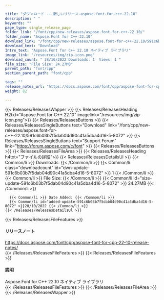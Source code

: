 ```yaml
---

title: "ダウンロード ---新しいリリース-aspose.font-for-c++-22.10"
description: " "
keywords: ""
page_type: single_release_page
folder_link: "/font/cpp/new-releases/aspose.font-for-c++-22.10/"
folder_name: "Aspose.Font for C++ 22.10"
download_link: "/font/cpp/new-releases/aspose.font-for-c++-22.10/591c6b03b7f5dab04d90c41a5dba4d16-5-8072"
download_text: "Download"
Intro_text: "Aspose.Font for C++ 22.10 ネイティブ ライブラリ"
image_link: "/resources/img/zip-icon.png"
download_count: " 28/10/2022 Downloads: 1  Views: 1 "
file_size: "File Size: 24.27MB"
parent_path: "font/cpp"
section_parent_path: "font/cpp"

tags: ""
release_notes_url: "https://docs.aspose.com/font/cpp/aspose-font-for-cpp-22-10-release-notes/"
weight: 82

---
```


{{< Releases/ReleasesWapper >}}
  {{< Releases/ReleasesHeading H2txt="Aspose.Font for C++ 22.10" imagelink="/resources/img/zip-icon.png">}}
  {{< Releases/ReleasesButtons >}}
    {{< Releases/ReleasesSingleButtons text="Download" link="/font/cpp/new-releases/aspose.font-for-c++-22.10/591c6b03b7f5dab04d90c41a5dba4d16-5-8072" >}}
    {{< Releases/ReleasesSingleButtons text="Support Forum" link="https://forum.aspose.com/c/font" >}}
  {{< Releases/ReleasesButtons >}}
  {{< Releases/ReleasesFileArea >}}
    {{< Releases/ReleasesHeading h4txt="ファイルの詳細">}}
    {{< Releases/ReleasesDetailsUl >}}
      {{< Common/li >}} Downloads: {{< /Common/li >}}
      {{< Common/li class="downloadcount" id="dwn-update-591c6b03b7f5dab04d90c41a5dba4d16-5-8072" >}} 1 {{< /Common/li >}}
      {{< Common/li >}} File Size: {{< /Common/li >}}
      {{< Common/li id="size-update-591c6b03b7f5dab04d90c41a5dba4d16-5-8072" >}} 24.27MB {{< /Common/li >}}

      {{< Common/li >}} Date Added: {{< /Common/li >}}
      {{< Common/li id="added-update-591c6b03b7f5dab04d90c41a5dba4d16-5-8072" >}}28/10/2022 {{< /Common/li >}}
    {{< /Releases/ReleasesDetailsUl >}}

  {{< Releases/ReleasesFileFeatures >}}
      <h4>リリースノート</h4><div><a href='https://docs.aspose.com/font/cpp/aspose-font-for-cpp-22-10-release-notes/'>https://docs.aspose.com/font/cpp/aspose-font-for-cpp-22-10-release-notes/</a></div>
  {{< /Releases/ReleasesFileFeatures >}}
  {{< Releases/ReleasesFileFeatures >}}
      <h4>説明</h4><div class="HTMLDescription">Aspose.Font for C++ 22.10 ネイティブ ライブラリ</div>
  {{< /Releases/ReleasesFileFeatures >}}
 {{< /Releases/ReleasesFileArea >}}
{{< /Releases/ReleasesWapper >}}



